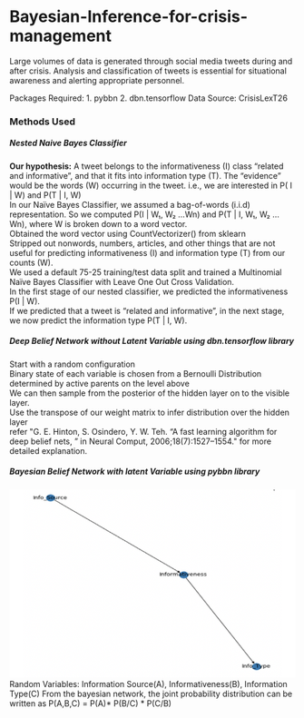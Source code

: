 # Bayesian-Inference-for-crisis-management
Large volumes of data is generated through social media tweets during and after crisis. Analysis and classification of tweets is essential for situational awareness and alerting appropriate personnel.

Packages Required: 1. pybbn 2. dbn.tensorflow
Data Source: CrisisLexT26

### Methods Used
##### Nested Naive Bayes Classifier
<b>Our hypothesis:</b> A tweet belongs to the informativeness (I) class “related and informative”, and that it fits into information type (T).  The “evidence” would be the words (W) occurring in the tweet.
i.e., we are interested in P( I | W) and P(T | I, W)<br>
In our Naïve Bayes Classifier, we assumed a bag-of-words (i.i.d) representation.  So we computed P(I | W₁, W₂ …Wn) and P(T | I, W₁, W₂ …Wn), where W is broken down to a word vector.<br>
Obtained the word vector using CountVectorizer() from sklearn<br>
Stripped out nonwords, numbers, articles, and other things that are not useful for predicting informativeness (I) and information type (T) from our counts (W).<br>
We used a default 75-25 training/test data split and trained a Multinomial Naïve Bayes Classifier with Leave One Out Cross Validation.<br>
In the first stage of our nested classifier, we predicted the informativeness P(I | W).<br>
If we predicted that a tweet is “related and informative”, in the next stage, we now predict the information type P(T | I, W).<br>


##### Deep Belief Network without Latent Variable using dbn.tensorflow library
Start with a random configuration<br>
Binary state of each variable is chosen from a Bernoulli Distribution determined by active parents on the level above<br>
We can then sample from the posterior of the hidden layer on to the visible layer.<br>
Use the transpose of our weight matrix to infer distribution over the hidden layer<br>
refer "G. E. Hinton, S. Osindero, Y. W. Teh. “A fast learning algorithm for deep belief nets, ” in Neural Comput, 2006;18(7):1527–1554." for more detailed explanation.

##### Bayesian Belief Network with latent Variable using pybbn library
![Repo List](bnet.png)
Random Variables: Information Source(A), Informativeness(B), Information Type(C)
From the bayesian network, the joint probability distribution can be written as
P(A,B,C) = P(A)* P(B/C) * P(C/B)

